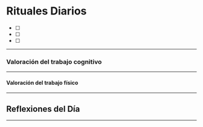 
# Rituales Diarios
- [ ] 
- [ ] 
- [ ] 

---

### Valoración del trabajo cognitivo

---

#### Valoración del trabajo físico

---

## Reflexiones del Día

---
